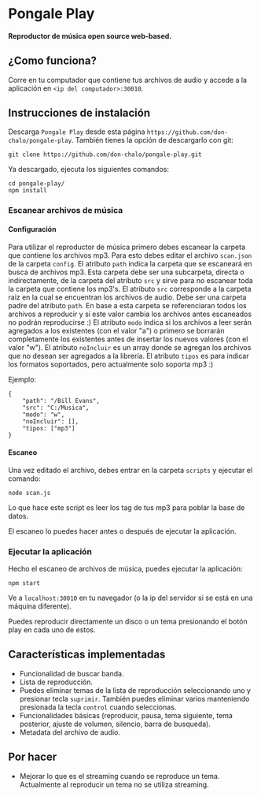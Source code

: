 # Pongale Play

#### Reproductor de música open source web-based.

## ¿Como funciona?
Corre en tu computador que contiene tus archivos de audio y accede a la aplicación en `<ip del computador>:30010`.

## Instrucciones de instalación
Descarga `Pongale Play` desde esta página `https://github.com/don-chalo/pongale-play`.
También tienes la opción de descargarlo con git:
```
git clone https://github.com/don-chalo/pongale-play.git
```

Ya descargado, ejecuta los siguientes comandos:
```
cd pongale-play/
npm install
```

### Escanear archivos de música
#### Configuración
Para utilizar el reproductor de música primero debes escanear la carpeta que contiene los archivos mp3. Para esto debes editar el archivo `scan.json` de la carpeta `config`.
El atributo `path` indica la carpeta que se escaneará en busca de archivos mp3. Esta carpeta debe ser una subcarpeta, directa o indirectamente, de la carpeta del atributo `src` y sirve para no escanear toda la carpeta que contiene los mp3's.
El atributo `src` corresponde a la carpeta raiz en la cual se encuentran los archivos de audio. Debe ser una carpeta padre del atributo `path`. En base a esta carpeta se referenciaran todos los archivos a reproducir y si este valor cambia los archivos antes escaneados no podrán reproducirse :)
El atributo `modo` indica si los archivos a leer serán agregados a los existentes (con el valor "a") o primero se borrarán completamente los existentes antes de insertar los nuevos valores (con el valor "w").
El atributo `noIncluir` es un array donde se agregan los archivos que no desean ser agregados a la librería.
El atributo `tipos` es para indicar los formatos soportados, pero actualmente solo soporta mp3 :)

Ejemplo:
```
{
    "path": "/Bill Evans",
    "src": "C:/Musica",
    "modo": "w",
    "noIncluir": [],
    "tipos: ["mp3"]
}
```

#### Escaneo
Una vez editado el archivo, debes entrar en la carpeta `scripts` y ejecutar el comando:
```
node scan.js
```
Lo que hace este script es leer los tag de tus mp3 para poblar la base de datos.

El escaneo lo puedes hacer antes o después de ejecutar la aplicación.

### Ejecutar la aplicación
Hecho el escaneo de archivos de música, puedes ejecutar la aplicación:
```
npm start
```

Ve a `localhost:30010` en tu navegador (o la ip del servidor si se está en una máquina diferente).

Puedes reproducir directamente un disco o un tema presionando el botón play en cada uno de estos.

## Características implementadas
- Funcionalidad de buscar banda.
- Lista de reproducción.
- Puedes eliminar temas de la lista de reproducción seleccionando uno y presionar tecla `suprimir`. También puedes eliminar varios manteniendo presionada la tecla `control` cuando seleccionas.
- Funcionalidades básicas (reproducir, pausa, tema siguiente, tema posterior, ajuste de volumen, silencio, barra de busqueda).
- Metadata del archivo de audio.

## Por hacer
- Mejorar lo que es el streaming cuando se reproduce un tema. Actualmente al reproducir un tema no se utiliza streaming.
